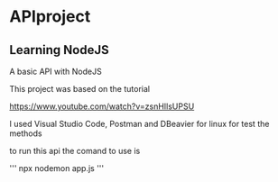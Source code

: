 # APIproject
## Learning NodeJS

A basic API with NodeJS


This project was based on the tutorial

https://www.youtube.com/watch?v=zsnHIlsUPSU

I used Visual Studio Code, Postman and DBeavier for linux for test the methods

to run this api the comand to use is

'''
npx nodemon app.js
'''